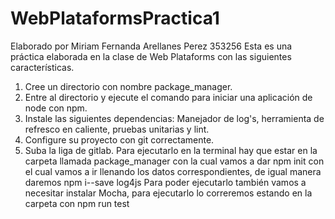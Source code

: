 # WebPlataformsPractica1
Elaborado por Miriam Fernanda Arellanes Perez 353256
Esta es una práctica elaborada en la clase de Web Plataforms con las siguientes características.
1) Cree un directorio con nombre package_manager.
2) Entre al directorio y ejecute el comando para iniciar una aplicación de node con npm.
3) Instale las siguientes dependencias: Manejador de log's, herramienta de refresco en caliente, pruebas unitarias y lint.
4) Configure su proyecto con git correctamente.
5) Suba la liga de gitlab.
Para ejecutarlo en la terminal hay que estar en la carpeta llamada package_manager con la cual vamos a dar npm init con el cual vamos a ir llenando los datos correspondientes, de igual manera daremos npm i--save log4js
Para poder ejecutarlo también vamos a necesitar instalar Mocha, para ejecutarlo lo correremos estando en la carpeta con npm run test
